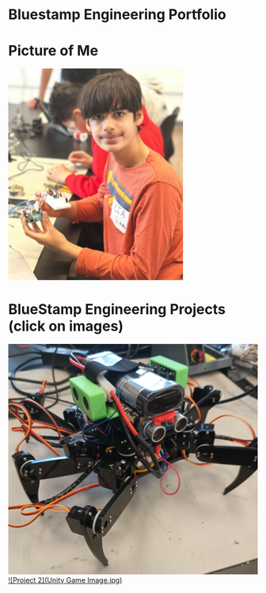 # Bluestamp Engineering Portfolio

# Picture of Me
<img src="Zia-Headshot-Large.png" alt="Photo of me" width="70%" height="70%"/>

# BlueStamp Engineering Projects (click on images)

[![Project 1](Piccture-Hexapod-V3.jpg)](./project1.html)
[![Project 2](Unity Game Image.jpg)](./project2.html)
